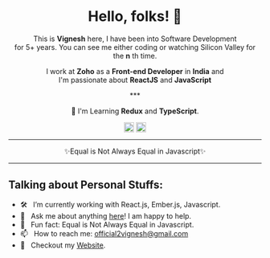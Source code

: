 <!-- <samp> -->
<h1 align="center">Hello, folks! 👋</h1>

<p align="center">
  This is <b>Vignesh</b> here, I have been into Software Development <br>for 5+ years. You can see me either coding or watching Silicon Valley for the <b>n</b> th time. 
</p>

<p align="center">
  I work at <b>Zoho</b> as a <b>Front-end Developer</b> in <b>India</b> and  <br> I'm passionate about <b>ReactJS</b> and <b>JavaScript</b>
</p>

<p align="center">***</p>

<p align="center">🌱 I'm Learning <strong>Redux</strong> and <strong>TypeScript</strong>.</p>

<p align="center">
  <a href="https://www.linkedin.com/in/vignesh-karunakaran-4730039b/" target="_blank"><img align="center" src="https://cdn.jsdelivr.net/npm/simple-icons@3.0.1/icons/linkedin.svg" alt="LinkedIn" height="20" wid
                                                                                           ="20" /></a>
  <a href="https://twitter.com/Vk3y3" target="_blank"><img align="center" src="https://cdn.jsdelivr.net/npm/simple-icons@3.0.1/icons/twitter.svg" alt="Twitter" height="20" width="20" /></a>
</p>

***

<p align="center">✨Equal is Not Always Equal in Javascript✨</p>

***

## Talking about Personal Stuffs:

- 🛠 &nbsp; I’m currently working with React.js, Ember.js, Javascript.
- 💬 &nbsp; Ask me about anything [here](https://twitter.com/Vk3y3)! I am happy to help.
- 👾 &nbsp; Fun fact: Equal is Not Always Equal in Javascript.
- 📫 &nbsp; How to reach me: official2vignesh@gmail.com
- 📝 &nbsp; Checkout my [Website](https://iamvignesh.dev/).


</samp>
